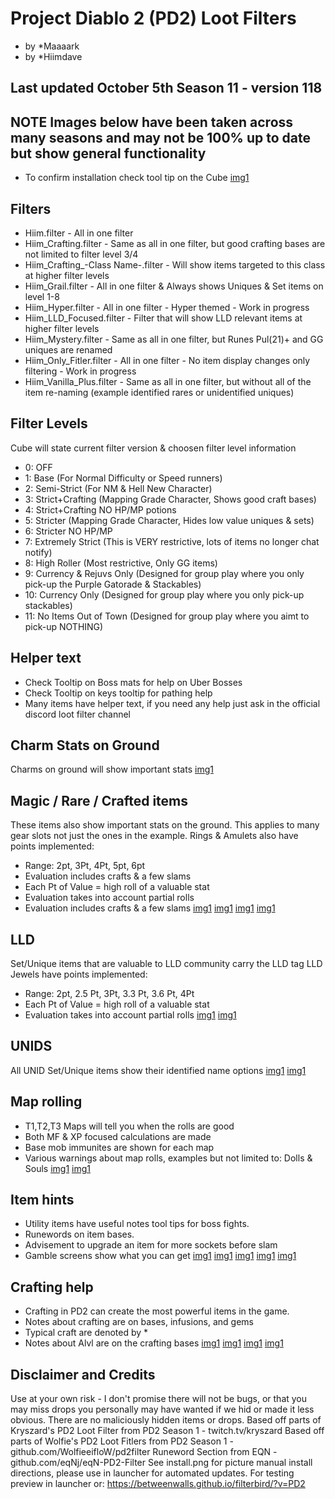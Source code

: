 # Project Diablo 2 (PD2) Loot Filters
* by *Maaaark
* by *Hiimdave
## Last updated October 5th Season 11 - version 118
## NOTE Images below have been taken across many seasons and may not be 100% up to date but show general functionality
* To confirm installation check tool tip on the Cube
[img1](examples/cube.png?raw=true)
## Filters
* Hiim.filter - All in one filter
* Hiim_Crafting.filter - Same as all in one filter, but good crafting bases are not limited to filter level 3/4
* Hiim_Crafting_-Class Name-.filter - Will show items targeted to this class at higher filter levels
* Hiim_Grail.filter - All in one filter & Always shows Uniques & Set items on level 1-8
* Hiim_Hyper.filter - All in one filter - Hyper themed - Work in progress
* Hiim_LLD_Focused.filter - Filter that will show LLD relevant items at higher filter levels
* Hiim_Mystery.filter - Same as all in one filter, but Runes Pul(21)+ and GG uniques are renamed
* Hiim_Only_Fitler.filter - All in one filter - No item display changes only filtering - Work in progress
* Hiim_Vanilla_Plus.filter - Same as all in one filter, but without all of the item re-naming (example identified rares or unidentified uniques)
## Filter Levels
Cube will state current filter version & choosen filter level information
* 0: OFF
* 1: Base (For Normal Difficulty or Speed runners)
* 2: Semi-Strict (For NM & Hell New Character)
* 3: Strict+Crafting (Mapping Grade Character, Shows good craft bases)
* 4: Strict+Crafting NO HP/MP potions
* 5: Stricter (Mapping Grade Character, Hides low value uniques & sets)
* 6: Stricter NO HP/MP
* 7: Extremely Strict (This is VERY restrictive, lots of items no longer chat notify)
* 8: High Roller (Most restrictive, Only GG items)
* 9: Currency & Rejuvs Only (Designed for group play where you only pick-up the Purple Gatorade & Stackables)
* 10: Currency Only (Designed for group play where you only pick-up stackables)
* 11: No Items Out of Town (Designed for group play where you aimt to pick-up NOTHING)
## Helper text
* Check Tooltip on Boss mats for help on Uber Bosses
* Check Tooltip on keys tooltip for pathing help
* Many items have helper text, if you need any help just ask in the official discord loot filter channel
## Charm Stats on Ground
Charms on ground will show important stats
[img1](examples/charms1.PNG?raw=true)
## Magic / Rare / Crafted items
These items also show important stats on the ground. This applies to many gear slots not just the ones in the example.
Rings & Amulets also have points implemented:
* Range: 2pt, 3Pt, 4Pt, 5pt, 6pt
* Evaluation includes crafts & a few slams
* Each Pt of Value = high roll of a valuable stat
* Evaluation takes into account partial rolls
* Evaluation includes crafts & a few slams
[img1](examples/magicrares1.PNG?raw=true)
[img1](examples/magicrares2.PNG?raw=true)
[img1](examples/magicrares3.PNG?raw=true)
[img1](examples/magicrares4.PNG?raw=true)
## LLD
Set/Unique items that are valuable to LLD community carry the LLD tag
LLD Jewels have points implemented:
* Range: 2pt, 2.5 Pt, 3Pt, 3.3 Pt, 3.6 Pt, 4Pt
* Each Pt of Value = high roll of a valuable stat
* Evaluation takes into account partial rolls
[img1](examples/lld1.PNG?raw=true)
[img1](examples/lld2.png?raw=true)
## UNIDS
All UNID Set/Unique items show their identified name options
[img1](examples/unid1.PNG?raw=true)
[img1](examples/unid2.PNG?raw=true)
## Map rolling
* T1,T2,T3 Maps will tell you when the rolls are good
* Both MF & XP focused calculations are made
* Base mob immunites are shown for each map
* Various warnings about map rolls, examples but not limited to: Dolls & Souls
[img1](examples/maps1.png?raw=true)
[img1](examples/maps2.png?raw=true)
## Item hints
* Utility items have useful notes tool tips for boss fights.
* Runewords on item bases.
* Advisement to upgrade an item for more sockets before slam
* Gamble screens show what you can get
[img1](examples/runewords1.png?raw=true)
[img1](examples/hints1.PNG?raw=true)
[img1](examples/hints2.PNG?raw=true)
[img1](examples/hints3.PNG?raw=true)
[img1](examples/hints4.PNG?raw=true)
## Crafting help
* Crafting in PD2 can create the most powerful items in the game.
* Notes about crafting are on bases, infusions, and gems
* Typical craft are denoted by *
* Notes about Alvl are on the crafting bases
[img1](examples/craft1.PNG?raw=true)
[img1](examples/craft2.PNG?raw=true)
[img1](examples/craft3.PNG?raw=true)
[img1](examples/craft4.PNG?raw=true)
## Disclaimer and Credits
Use at your own risk - I don't promise there will not be bugs, or that you may miss drops you personally may have wanted if we hid or made it less obvious.
There are no maliciously hidden items or drops.
Based off parts of Kryszard's PD2 Loot Filter from PD2 Season 1 - twitch.tv/kryszard
Based off parts of Wolfie's PD2 Loot Fitlers from PD2 Season 1 - github.com/WolfieeifloW/pd2filter
Runeword Section from EQN - github.com/eqNj/eqN-PD2-Filter
See install.png for picture manual install directions, please use in launcher for automated updates.
For testing preview in launcher or: https://betweenwalls.github.io/filterbird/?v=PD2
